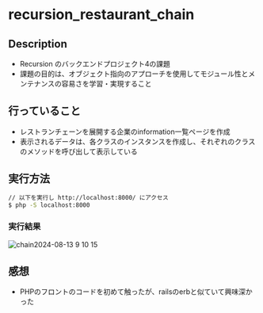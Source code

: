 # recursion_restaurant_chain

## Description

- Recursion のバックエンドプロジェクト4の課題
- 課題の目的は、オブジェクト指向のアプローチを使用してモジュール性とメンテナンスの容易さを学習・実現すること

## 行っていること

- レストランチェーンを展開する企業のinformation一覧ページを作成
- 表示されるデータは、各クラスのインスタンスを作成し、それぞれのクラスのメソッドを呼び出して表示している

## 実行方法

```bash
// 以下を実行し http://localhost:8000/ にアクセス
$ php -S localhost:8000
```

### 実行結果

![chain2024-08-13 9 10 15](https://github.com/user-attachments/assets/9522e0c7-e0ee-4728-8e21-1ee4ba5fba04)


## 感想

- PHPのフロントのコードを初めて触ったが、railsのerbと似ていて興味深かった
